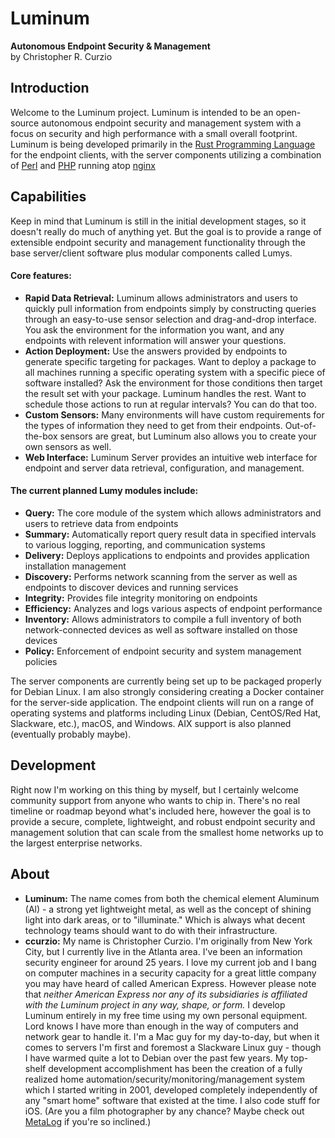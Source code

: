 # Luminum
**Autonomous Endpoint Security &amp; Management**  
by Christopher R. Curzio

## Introduction
Welcome to the Luminum project. Luminum is intended to be an open-source autonomous endpoint security and management system with a focus on security and high performance with a small overall footprint. Luminum is being developed primarily in the [Rust Programming Language](https://www.rust-lang.org/) for the endpoint clients, with the server components utilizing a combination of [Perl](https://www.perl.org/) and [PHP](https://www.php.net/) running atop [nginx](https://nginx.org/)

## Capabilities
Keep in mind that Luminum is still in the initial development stages, so it doesn't really do much of anything yet. But the goal is to provide a range of extensible endpoint security and management functionality through the base server/client software plus modular components called Lumys.

#### Core features:
- **Rapid Data Retrieval:** Luminum allows administrators and users to quickly pull information from endpoints simply by constructing queries through an easy-to-use sensor selection and drag-and-drop interface. You ask the environment for the information you want, and any endpoints with relevent information will answer your questions.
- **Action Deployment:** Use the answers provided by endpoints to generate specific targeting for packages. Want to deploy a package to all machines running a specific operating system with a specific piece of software installed? Ask the environment for those conditions then target the result set with your package. Luminum handles the rest. Want to schedule those actions to run at regular intervals? You can do that too.
- **Custom Sensors:** Many environments will have custom requirements for the types of information they need to get from their endpoints. Out-of-the-box sensors are great, but Luminum also allows you to create your own sensors as well.
- **Web Interface:** Luminum Server provides an intuitive web interface for endpoint and server data retrieval, configuration, and management. 

#### The current planned Lumy modules include:
- **Query:** The core module of the system which allows administrators and users to retrieve data from endpoints
- **Summary:** Automatically report query result data in specified intervals to various logging, reporting, and communication systems
- **Delivery:** Deploys applications to endpoints and provides application installation management
- **Discovery:** Performs network scanning from the server as well as endpoints to discover devices and running services
- **Integrity:** Provides file integrity monitoring on endpoints
- **Efficiency:** Analyzes and logs various aspects of endpoint performance
- **Inventory:** Allows administrators to compile a full inventory of both network-connected devices as well as software installed on those devices
- **Policy:** Enforcement of endpoint security and system management policies

The server components are currently being set up to be packaged properly for Debian Linux. I am also strongly considering creating a Docker container for the server-side application. The endpoint clients will run on a range of operating systems and platforms including Linux (Debian, CentOS/Red Hat, Slackware, etc.), macOS, and Windows. AIX support is also planned (eventually probably maybe). 

## Development
Right now I'm working on this thing by myself, but I certainly welcome community support from anyone who wants to chip in. There's no real timeline or roadmap beyond what's included here, however the goal is to provide a secure, complete, lightweight, and robust endpoint security and management solution that can scale from the smallest home networks up to the largest enterprise networks. 

## About
- **Luminum:** The name comes from both the chemical element Aluminum (Al) - a strong yet lightweight metal, as well as the concept of shining light into dark areas, or to "illuminate." Which is always what decent technology teams should want to do with their infrastructure. 
- **ccurzio:** My name is Christopher Curzio. I'm originally from New York City, but I currently live in the Atlanta area. I've been an information security engineer for around 25 years. I love my current job and I bang on computer machines in a security capacity for a great little company you may have heard of called American Express. However please note that *neither American Express nor any of its subsidiaries is affiliated with the Luminum project in any way, shape, or form.* I develop Luminum entirely in my free time using my own personal equipment. Lord knows I have more than enough in the way of computers and network gear to handle it. I'm a Mac guy for my day-to-day, but when it comes to servers I'm first and foremost a Slackware Linux guy - though I have warmed quite a lot to Debian over the past few years. My top-shelf development accomplishment has been the creation of a fully realized home automation/security/monitoring/management system which I started writing in 2001, developed completely independently of any "smart home" software that existed at the time. I also code stuff for iOS. (Are you a film photographer by any chance? Maybe check out [MetaLog](https://apps.apple.com/us/app/metalog/id1475309518) if you're so inclined.)
